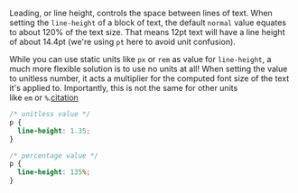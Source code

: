 Leading, or line height, controls the space between lines of text. When setting the `line-height` of a block of text, the default `normal` value equates to about 120% of the text size. That means 12pt text will have a line height of about 14.4pt (we're using `pt` here to avoid unit confusion).

While you can use static units like `px` or `rem` as value for `line-height`, a much more flexible solution is to use no units at all! When setting the value to unitless number, it acts a multiplier for the computed font size of the text it's applied to. Importantly, this is not the same for other units like `em` or `%`.[citation](https://developer.mozilla.org/en-US/docs/Web/CSS/line-height#prefer_unitless_numbers_for_line-height_values)

```css
/* unitless value */
p {
  line-height: 1.35;
}

/* percentage value */
p {
  line-height: 135%;
}
```
